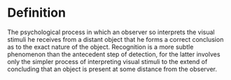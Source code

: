 # Definition

The psychological process in which an observer so interprets the visual
stimuli he receives from a distant object that he forms a correct
conclusion as to the exact nature of the object. Recognition is a more
subtle phenomenon than the antecedent step of detection, for the latter
involves only the simpler process of interpreting visual stimuli to the
extend of concluding that an object is present at some distance from the
observer.
